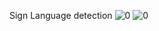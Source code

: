 Sign Language detection 
                ![0](https://github.com/user-attachments/assets/d8795bd0-b8c5-4e29-8d1f-eb37fecf2f57)
                                                                                                              ![0](https://github.com/user-attachments/assets/0debbc7d-1c93-4ba0-8bb9-55a8930d58ab)
